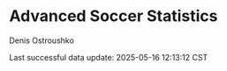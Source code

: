 # Advanced Soccer Statistics
Denis Ostroushko

<!-- gfm -->

Last successful data update: 2025-05-16 12:13:12 CST
